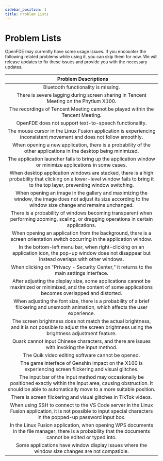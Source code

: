 ```yaml
---
sidebar_position: 1
title: Problem Lists
---
```


# Problem Lists

OpenFDE may currently have some usage issues. If you encounter the following related problems while using it, you can skip them for now. We will release updates to fix these issues and provide you with the necessary updates.

|   Problem Descriptions | 
| :----: | 
|Bluetooth functionality is missing.|
|There is severe lagging during screen sharing in Tencent Meeting on the Phytium X100.|
|The recordings of Tencent Meeting cannot be played within the Tencent Meeting.|
|OpenFDE does not support text-to-speech functionality.|
|The mouse cursor in the Linux Fusion application is experiencing inconsistent movement and does not follow smoothly.|	
|When opening a new application, there is a probability of the other applications in the desktop being minimized.|
|The application launcher fails to bring up the application window or minimize applications in some cases.|
|When desktop application windows are stacked, there is a high probability that clicking on a lower-level window fails to bring it to the top layer, preventing window switching.|
|When opening an image in the gallery and maximizing the window, the image does not adjust its size according to the window size change and remains unchanged.|
|There is a probability of windows becoming transparent when performing zooming, scaling, or dragging operations in certain applications.|
|When opening an application from the background, there is a screen orientation switch occurring in the application window.|
|In the bottom-left menu bar, when right-clicking on an application icon, the pop-up window does not disappear but instead overlaps with other windows.|	
|When clicking on "Privacy - Security Center," it returns to the main settings interface.|		
|After adjusting the display size, some applications cannot be maximized or minimized, and the content of some applications becomes overlapped and distorted.|
|When adjusting the font size, there is a probability of a brief flickering and unsmooth animation, which affects the user experience.|
|The screen brightness does not match the actual brightness, and it is not possible to adjust the screen brightness using the brightness adjustment feature.|		
|Quark cannot input Chinese characters, and there are issues with invoking the input method.|
|The Quik video editing software cannot be opened.|
|The game interface of Genshin Impact on the X100 is experiencing screen flickering and visual glitches.|
|The input bar of the input method may occasionally be positioned exactly within the input area, causing obstruction. It should be able to automatically move to a more suitable position.|
|There is screen flickering and visual glitches in TikTok videos.|
|When using SSH to connect to the VS Code server in the Linux Fusion application, it is not possible to input special characters in the popped-up password input box.|
|In the Linux Fusion application, when opening WPS documents in the file manager, there is a probability that the documents cannot be edited or typed into.|
|Some applications have window display issues where the window size changes are not compatible.|